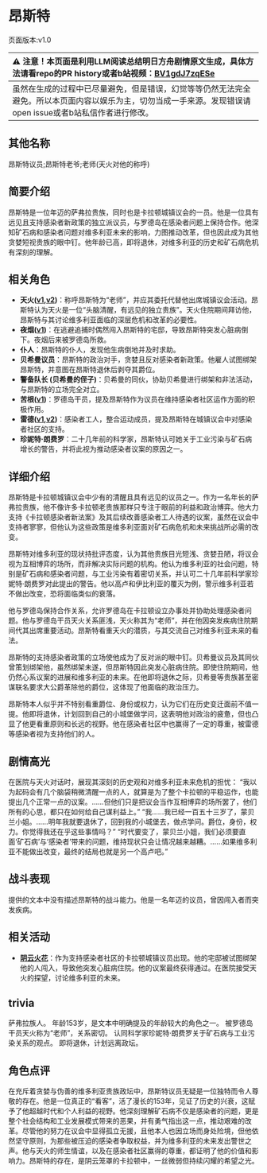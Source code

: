 # 昂斯特
页面版本:v1.0
 

| :warning: 注意！本页面是利用LLM阅读总结明日方舟剧情原文生成，具体方法请看repo的PR history或者b站视频：[BV1gdJ7zqESe](https://www.bilibili.com/video/BV1gdJ7zqESe/)         |
|:----------------------------|
| 虽然在生成的过程中已尽量避免，但是错误，幻觉等等仍然无法完全避免。所以本页面内容以娱乐为主，切勿当成一手来源。发现错误请open issue或者b站私信作者进行修改。|



## 其他名称
昂斯特议员;昂斯特老爷;老师(天火对他的称呼)
## 简要介绍
昂斯特是一位年迈的萨弗拉贵族，同时也是卡拉顿城镇议会的一员。他是一位具有远见且支持感染者新政策的独立派议员，与罗德岛在感染者问题上保持合作。他深知矿石病和感染者问题对维多利亚未来的影响，力图推动改革，但也因此成为其他贪婪短视贵族的眼中钉。他年龄已高，即将退休，对维多利亚的历史和矿石病危机有深刻的理解。
## 相关角色
-   **天火([v1](char_166_skfire.md),[v2](../char_v3/char_166_skfire.md))**：称呼昂斯特为“老师”，并应其委托代替他出席城镇议会活动。昂斯特认为天火是一位“头脑清醒，有远见的独立贵族”。天火住院期间拜访他，昂斯特与其讨论维多利亚面临的深层危机和改革的必要性。
-   **夜烟([v1](char_141_nights.md))**：在逃避追捕时偶然闯入昂斯特的宅邸，导致昂斯特突发心脏病倒下。夜烟后来被罗德岛所救。
-   **仆人**：昂斯特的仆人，发现他生病倒地并及时求助。
-   **贝希曼议员**：昂斯特的政治对手，贪婪且反对感染者新政策。他雇人试图绑架昂斯特，并意图在昂斯特退休后剥夺其爵位。
-   **警备队长 (贝希曼的侄子)**：贝希曼的同伙，协助贝希曼进行绑架和非法活动，与昂斯特的立场完全对立。
-   **苦根([v1](extended_char_ku_gen.md))**：罗德岛干员，提及昂斯特作为议员在维持感染者社区运作方面的积极作用。
-   **雷德([v1](extended_char_lei_de.md),[v2](../char_v3/extended_char_lei_de.md))**：感染者工人，整合运动成员，提及昂斯特在城镇议会中对感染者社区的支持。
-   **珍妮特·朗费罗**：二十几年前的科学家，昂斯特认可她关于工业污染与矿石病增长的警告，并将此视为推动感染者议案的原因之一。
## 详细介绍
昂斯特是卡拉顿城镇议会中少有的清醒且具有远见的议员之一。作为一名年长的萨弗拉贵族，他不像许多卡拉顿老贵族那样只专注于眼前的利益和政治博弈。他大力支持《卡拉顿感染者新法案》及其后续改善感染者工人待遇的议案，虽然在议会中支持者寥寥，但他认为这些政策是维多利亚面对矿石病危机和未来挑战所必需的改变。

昂斯特对维多利亚的现状持批评态度，认为其他贵族目光短浅、贪婪丑陋，将议会视为互相博弈的场所，而非解决实际问题的机构。他认为维多利亚的社会问题，特别是矿石病和感染者问题，与工业污染有着密切关系，并认可二十几年前科学家珍妮特·朗费罗对此提出的警告。他以高卢和伊比利亚的覆灭为例，警示维多利亚若不做出改变，恐将面临类似的衰落。

他与罗德岛保持合作关系，允许罗德岛在卡拉顿设立办事处并协助处理感染者问题。他与罗德岛干员天火关系匪浅，天火称其为“老师”，并在他因突发疾病住院期间代其出席重要活动。昂斯特看重天火的潜质，与其交流自己对维多利亚未来的看法。

昂斯特的支持感染者政策的立场使他成为了反对派的眼中钉。贝希曼议员及其同伙曾策划绑架他，虽然绑架未遂，但昂斯特因此突发心脏病住院。即使住院期间，他仍然心系议案的进展和维多利亚的未来。在他即将退休之际，贝希曼等贵族甚至密谋联名要求大公爵革除他的爵位，这体现了他面临的政治压力。

昂斯特本人似乎并不特别看重爵位、身份或权力，认为它们在历史变迁面前不值一提。他即将退休，计划回到自己的小城堡做学问，这表明他对政治的疲惫，但也凸显了他更看重原则和长远的视野。他在感染者社区中也赢得了一定的尊重，被雷德等感染者视为支持他们的人。
## 剧情高光
在医院与天火对话时，展现其深刻的历史观和对维多利亚未来危机的担忧：
“我以为起码会有几个脑袋稍微清醒一点的人，就算是为了整个卡拉顿的平稳运作，也能提出几个正常一点的议案。……但他们只是把议会当作互相博弈的场所罢了，他们所有的心思，都只在如何给自己谋利益上。”
“我……我已经一百五十三岁了，蒙贝兰小姐。……明年我就要退休了，回到我的小城堡去，做点学问。爵位，身份，权力。你觉得我还在乎这些事情吗？”
“时代要变了，蒙贝兰小姐，我们必须要直面‘矿石病’与‘感染者’带来的问题，维持现状只会让情况越来越糟。……如果维多利亚不能做出改变，最终的结局也就是另一个高卢吧。”
## 战斗表现
提供的文本中没有描述昂斯特的战斗能力。他是一名年迈的议员，曾因闯入者而突发疾病。
## 相关活动
-   **[阴云火花](../stories/act10mini.md)**：作为支持感染者社区的卡拉顿城镇议员出现。他的宅邸被试图绑架他的人闯入，导致他突发心脏病住院。他的议案最终获得通过。在医院接受天火的探望，讨论维多利亚的未来。
## trivia
萨弗拉族人。
年龄153岁，是文本中明确提及的年龄较大的角色之一。
被罗德岛干员天火称为“老师”，关系密切。
认同科学家珍妮特·朗费罗关于矿石病与工业污染关系的观点。
即将退休，计划远离政坛。
## 角色点评
在充斥着贪婪与伪善的维多利亚贵族政坛中，昂斯特议员无疑是一位独特而令人尊敬的存在。他是一位真正的“看客”，活了漫长的153年，见证了历史的兴衰，这赋予了他超越时代和个人利益的视野。他深刻理解矿石病不仅是感染者的问题，更是整个社会结构和工业发展模式带来的恶果，并有勇气指出这一点，推动艰难的改革。尽管他的努力在议会中显得孤立无援，且他本人也因立场而身处险境，但他依然坚守原则，为那些被压迫的感染者争取权益，并为维多利亚的未来发出警世之声。他与天火的师生情谊，以及在感染者社区赢得的尊重，都证明了他的价值和影响力。昂斯特的存在，是阴云笼罩的卡拉顿中，一丝微弱但持续闪耀的希望之光。